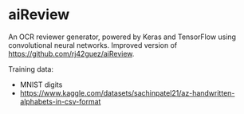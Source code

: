 # aiReview

An OCR reviewer generator, powered by Keras and TensorFlow using convolutional neural networks. Improved version of https://github.com/rj42guez/aiReview.

Training data:

- MNIST digits
- https://www.kaggle.com/datasets/sachinpatel21/az-handwritten-alphabets-in-csv-format
